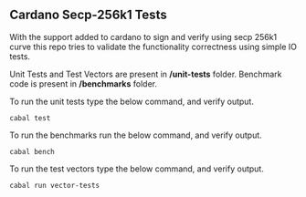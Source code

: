 ## Cardano Secp-256k1 Tests

With the support added to cardano to sign and verify using secp 256k1 curve this repo tries to validate the functionality correctness using simple IO tests.

Unit Tests and Test Vectors are present in **/unit-tests** folder.
Benchmark code is present in **/benchmarks** folder.

To run the unit tests type the below command, and verify output.

`
cabal test
`


To run the benchmarks run the below command, and verify output.

`
cabal bench
`



To run the test vectors type the below command, and verify output.

`
cabal run vector-tests
`
